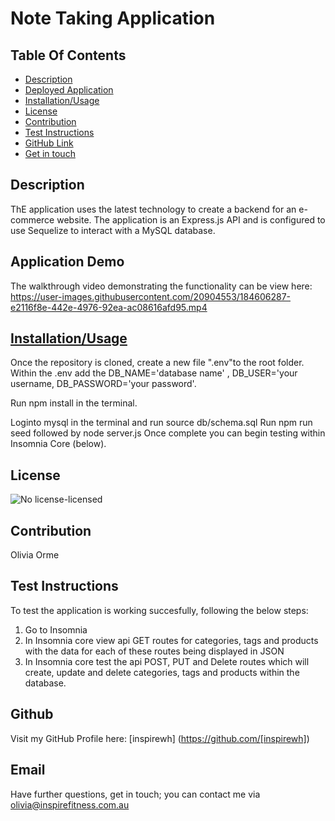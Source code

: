 
  
  # Note Taking Application
  
  ## Table Of Contents
  * [Description](#description)
  * [Deployed Application](#deployed)
  * [Installation/Usage](#usage)
  * [License](#license)
  * [Contribution](#contribution)
  * [Test Instructions](#test)
  * [GitHub Link](#github)
  * [Get in touch](#email)
  
  ## Description
  ThE application uses the latest technology to create a backend for an e-commerce website. The application is an Express.js API and is configured to use Sequelize   to interact with a MySQL database.

  ## Application Demo
  The walkthrough video demonstrating the functionality can be view here:
  https://user-images.githubusercontent.com/20904553/184606287-e2116f8e-442e-4976-92ea-ac08616afd95.mp4
 
  ## [Installation/Usage](#usage)
  Once the repository is cloned, create a new file ".env"to the root folder. Within the .env add the DB_NAME='database name' , DB_USER='your username, 
  DB_PASSWORD='your password'.
  
  Run npm install in the terminal.
  
  Loginto mysql in the terminal and run source db/schema.sql
  Run npm run seed followed by node server.js
  Once complete you can begin testing within Insomnia Core (below).
 
  ## License
  ![No license-licensed](https://img.shields.io/badge/license-No%20license-green)

  ## Contribution
  Olivia Orme

  ## Test Instructions
  To test the application is working succesfully, following the below steps:
  1. Go to Insomnia
  2. In Insomnia core view api GET routes for categories, tags and products with the data for each of these routes being displayed in JSON
  3. In Insomnia core test the api POST, PUT and Delete routes which will create, update and delete categories, tags and products within the database. 
  
  ## Github
  Visit my GitHub Profile here: [inspirewh] (https://github.com/[inspirewh])

  ## Email
  Have further questions, get in touch; you can contact me via olivia@inspirefitness.com.au

  


